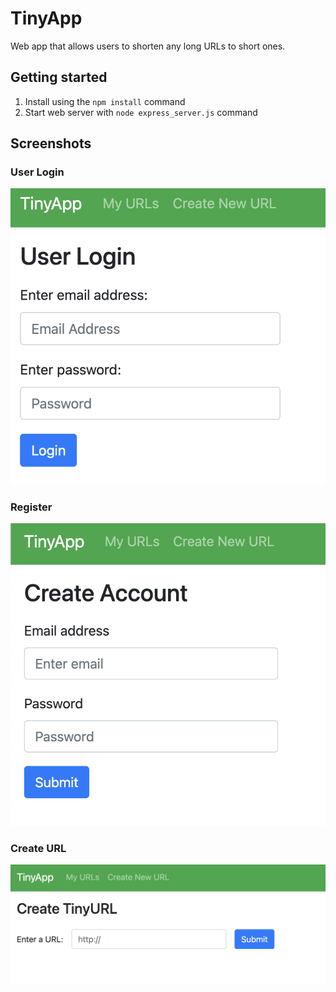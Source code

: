 # TinyApp

Web app that allows users to shorten any long URLs to short ones.

## Getting started

1. Install using the `npm install` command
2. Start web server with `node express_server.js` command

## Screenshots

### User Login
![Alt text](image.png)

### Register
![Alt text](image-1.png)

### Create URL

![Alt text](image-2.png)